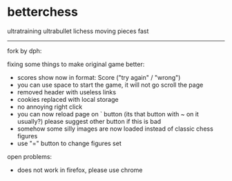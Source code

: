 # betterchess
ultratraining ultrabullet lichess moving pieces fast
_________________________________
fork by dph:

fixing some things to make original game better:

- scores show now in format: Score ("try again" / "wrong")
- you can use space to start the game, it will not go scroll the page
- removed header with useless links
- cookies replaced with local storage
- no annoying right click
- you can now reload page on ` button (its that button with ~ on it usually?) please suggest other button if this is bad
- somehow some silly images are now loaded instead of classic chess figures
- use "=" button to change figures set

open problems:
 - does not work in firefox, please use chrome
 

